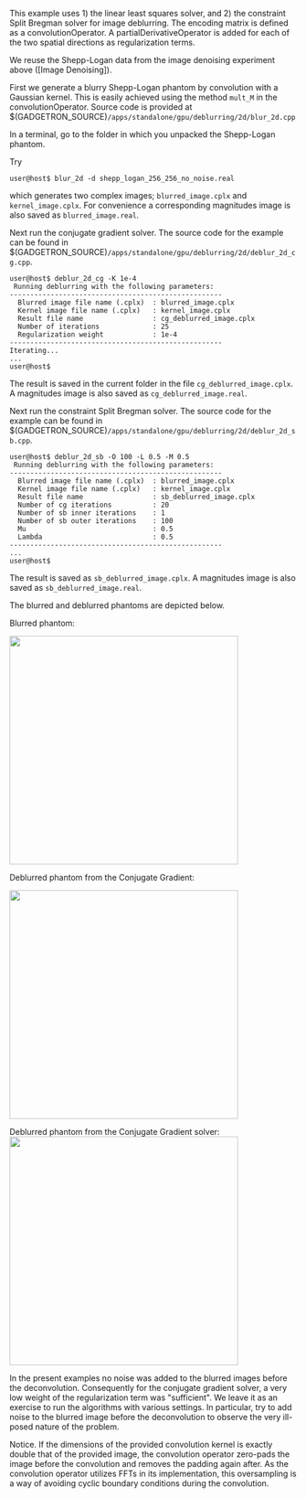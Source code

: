 This example uses 1) the linear least squares solver, and 2) the constraint Split Bregman solver for image deblurring. The encoding matrix is defined as a convolutionOperator. A partialDerivativeOperator is added for each of the two spatial directions as regularization terms.

We reuse the Shepp-Logan data from the image denoising experiment above ([Image Denoising]).

First we generate a blurry Shepp-Logan phantom by convolution with a Gaussian kernel. This is easily achieved using the method `mult_M` in the convolutionOperator. Source code is provided at \$(GADGETRON\_SOURCE)`/apps/standalone/gpu/deblurring/2d/blur_2d.cpp`

In a terminal, go to the folder in which you unpacked the Shepp-Logan phantom.

Try

    user@host$ blur_2d -d shepp_logan_256_256_no_noise.real

which generates two complex images; `blurred_image.cplx` and `kernel_image.cplx`. For convenience a corresponding magnitudes image is also saved as `blurred_image.real`.

Next run the conjugate gradient solver. The source code for the example
can be found in \$(GADGETRON\_SOURCE)`/apps/standalone/gpu/deblurring/2d/deblur_2d_cg.cpp`.

    user@host$ deblur_2d_cg -K 1e-4
     Running deblurring with the following parameters: 
    ---------------------------------------------------- 
      Blurred image file name (.cplx)  : blurred_image.cplx 
      Kernel image file name (.cplx)   : kernel_image.cplx 
      Result file name                 : cg_deblurred_image.cplx 
      Number of iterations             : 25 
      Regularization weight            : 1e-4 
    ---------------------------------------------------- 
    Iterating...
    ...
    user@host$

The result is saved in the current folder in the file `cg_deblurred_image.cplx`. A magnitudes image is also saved as `cg_deblurred_image.real`.

Next run the constraint Split Bregman solver. The source code for the example can be found in \$(GADGETRON\_SOURCE)`/apps/standalone/gpu/deblurring/2d/deblur_2d_sb.cpp`.

    user@host$ deblur_2d_sb -O 100 -L 0.5 -M 0.5
     Running deblurring with the following parameters: 
    ---------------------------------------------------- 
      Blurred image file name (.cplx)  : blurred_image.cplx 
      Kernel image file name (.cplx)   : kernel_image.cplx 
      Result file name                 : sb_deblurred_image.cplx 
      Number of cg iterations          : 20 
      Number of sb inner iterations    : 1 
      Number of sb outer iterations    : 100 
      Mu                               : 0.5 
      Lambda                           : 0.5 
    ---------------------------------------------------- 
    ...
    user@host$

The result is saved as `sb_deblurred_image.cplx`. A magnitudes image is also saved as `sb_deblurred_image.real`.

The blurred and deblurred phantoms are depicted below.

Blurred phantom:

<img src="http://gadgetron.sf.net/figs/shepp_blurred.png" style="width: 400px;" />

Deblurred phantom from the Conjugate Gradient:

<img src="http://gadgetron.sf.net/figs/shepp_deblurred_cg.png" style="width: 400px;" />

Deblurred phantom from the Conjugate Gradient solver:
<img src="http://gadgetron.sf.net/figs/shepp_deblurred_sb.png" style="width: 400px;" />

In the present examples no noise was added to the blurred images before the deconvolution. Consequently for the conjugate gradient solver, a very low weight of the regularization term was "sufficient". We leave it as an exercise to run the algorithms with various settings. In particular, try to add noise to the blurred image before the deconvolution to observe the very ill-posed nature of the problem.

Notice. If the dimensions of the provided convolution kernel is exactly double that of the provided image, the convolution operator zero-pads the image before the convolution and removes the padding again after. As the convolution operator utilizes FFTs in its implementation, this oversampling is a way of avoiding cyclic boundary conditions during the convolution.